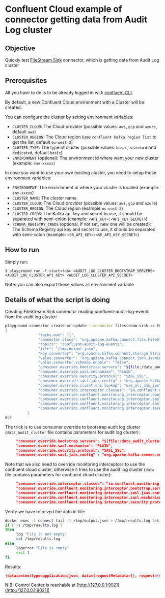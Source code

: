 # Confluent Cloud example of connector getting data from Audit Log cluster

## Objective

Quickly test [FileStream Sink](https://docs.confluent.io/home/connect/filestream_connector.html#filesink-connector) connector, which is getting data from Audit Log cluster

## Prerequisites

All you have to do is to be already logged in with [confluent CLI](https://docs.confluent.io/confluent-cli/current/overview.html#confluent-cli-overview).

By default, a new Confluent Cloud environment with a Cluster will be created.

You can configure the cluster by setting environment variables:

* `CLUSTER_CLOUD`: The Cloud provider (possible values: `aws`, `gcp` and `azure`, default `aws`)
* `CLUSTER_REGION`: The Cloud region (use `confluent kafka region list` to get the list, default `eu-west-2`)
* `CLUSTER_TYPE`: The type of cluster (possible values: `basic`, `standard` and `dedicated`, default `basic`)
* `ENVIRONMENT` (optional): The environment id where want your new cluster (example: `env-xxxxx`) 

In case you want to use your own existing cluster, you need to setup these environment variables:

* `ENVIRONMENT`: The environment id where your cluster is located (example: `env-xxxxx`) 
* `CLUSTER_NAME`: The cluster name
* `CLUSTER_CLOUD`: The Cloud provider (possible values: `aws`, `gcp` and `azure`)
* `CLUSTER_REGION`: The Cloud region (example `us-east-2`)
* `CLUSTER_CREDS`: The Kafka api key and secret to use, it should be separated with semi-colon (example: `<API_KEY>:<API_KEY_SECRET>`)
* `SCHEMA_REGISTRY_CREDS` (optional, if not set, new one will be created): The Schema Registry api key and secret to use, it should be separated with semi-colon (example: `<SR_API_KEY>:<SR_API_KEY_SECRET>`)

## How to run

Simply run:

```
$ playground run -f start<tab> <AUDIT_LOG_CLUSTER_BOOTSTRAP_SERVERS> <AUDIT_LOG_CLUSTER_API_KEY> <AUDIT_LOG_CLUSTER_API_SECRET>
```

Note: you can also export these values as environment variable

## Details of what the script is doing

Creating FileStream Sink connector reading confluent-audit-log-events from the audit log cluster:

```bash
playground connector create-or-update --connector filestream-sink << EOF
{
               "tasks.max": "1",
               "connector.class": "org.apache.kafka.connect.file.FileStreamSinkConnector",
               "topics": "confluent-audit-log-events",
               "file": "/tmp/output.json",
               "key.converter": "org.apache.kafka.connect.storage.StringConverter",
               "value.converter": "org.apache.kafka.connect.json.JsonConverter",
               "value.converter.schemas.enable": "false",
               "consumer.override.bootstrap.servers": "${file:/data_audit_cluster:bootstrap.servers}",
               "consumer.override.sasl.mechanism": "PLAIN",
               "consumer.override.security.protocol": "SASL_SSL",
               "consumer.override.sasl.jaas.config" : "org.apache.kafka.common.security.plain.PlainLoginModule required username=\"${file:/data_audit_cluster:sasl.username}\" password=\"${file:/data_audit_cluster:sasl.password}\";",
               "consumer.override.client.dns.lookup": "use_all_dns_ips",
               "consumer.override.interceptor.classes": "io.confluent.monitoring.clients.interceptor.MonitoringConsumerInterceptor",
               "consumer.override.confluent.monitoring.interceptor.bootstrap.servers": "${file:/data:bootstrap.servers}",
               "consumer.override.confluent.monitoring.interceptor.sasl.jaas.config" : "org.apache.kafka.common.security.plain.PlainLoginModule required username=\"${file:/data:sasl.username}\" password=\"${file:/data:sasl.password}\";",
               "consumer.override.confluent.monitoring.interceptor.sasl.mechanism": "PLAIN",
               "consumer.override.confluent.monitoring.interceptor.security.protocol": "SASL_SSL"
          }
EOF
```

The trick is to use consumer override to bootstrap audit log cluster (`data_audit_cluster` file contains parameters for audit log cluster):

```json
     "consumer.override.bootstrap.servers": "${file:/data_audit_cluster:bootstrap.servers}",
     "consumer.override.sasl.mechanism": "PLAIN",
     "consumer.override.security.protocol": "SASL_SSL",
     "consumer.override.sasl.jaas.config" : "org.apache.kafka.common.security.plain.PlainLoginModule required username=\"${file:/data_audit_cluster:sasl.username}\" password=\"${file:/data_audit_cluster:sasl.password}\";",
```

Note that we also need to override monitoring interceptors to use the confluent cloud cluster, otherwise it tries to use the audit log cluster  (`data` file contains parameters for confluent cloud cluster):

```json
     "consumer.override.interceptor.classes": "io.confluent.monitoring.clients.interceptor.MonitoringConsumerInterceptor",
     "consumer.override.confluent.monitoring.interceptor.bootstrap.servers": "${file:/data:bootstrap.servers}",
     "consumer.override.confluent.monitoring.interceptor.sasl.jaas.config" : "org.apache.kafka.common.security.plain.PlainLoginModule required username=\"${file:/data:sasl.username}\" password=\"${file:/data:sasl.password}\";",
     "consumer.override.confluent.monitoring.interceptor.sasl.mechanism": "PLAIN",
     "consumer.override.confluent.monitoring.interceptor.security.protocol": "SASL_SSL"
```

Verify we have received the data in file:

```bash
docker exec -i connect tail -1 /tmp/output.json > /tmp/results.log 2>&1
if [ -s /tmp/results.log ]
then
     log "File is not empty"
     cat /tmp/results.log
else
     logerror "File is empty"
     exit 1
fi
```

Results:

```json
{datacontenttype=application/json, data={requestMetadata={}, request={correlation_id=-1}, authenticationInfo={principal=User:u-xxx}, authorizationInfo={resourceName=kafka-cluster, patternType=LITERAL, rbacAuthorization={role=OrganizationAdmin, scope={outerScope=[organization=xxx]}}, operation=AccessWithToken, granted=true, resourceType=Cluster}, methodName=mds.Authorize, resourceName=crn://confluent.cloud/organization=xxx/environment=xxx/cloud-cluster=lkc-xxx/kafka=lkc-xxx, serviceName=crn://confluent.cloud/}, subject=crn://confluent.cloud/organization=xxx/environment=xxx/cloud-cluster=lkc-xxx/kafka=lkc-xxx, specversion=1.0, id=xxx, source=crn://confluent.cloud/, time=2022-01-03T09:57:54.547Z, type=io.confluent.kafka.server/authorization}
```


N.B: Control Center is reachable at [http://127.0.0.1:9021](http://127.0.0.1:9021])
